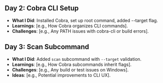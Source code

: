 

## Day 2: Cobra CLI Setup
- **What I Did**: Installed Cobra, set up root command, added --target flag.
- **Learnings**: [e.g., How Cobra organizes CLI commands].
- **Challenges**: [e.g., Any PATH issues with cobra-cli or build errors].
## Day 3: Scan Subcommand
- **What I Did**: Added `scan` subcommand with `--target` validation.
- **Learnings**: [e.g., How Cobra subcommands inherit flags].
- **Challenges**: [e.g., Any build or test issues on Windows].
- **Ideas**: [e.g., Potential improvements to CLI UX].